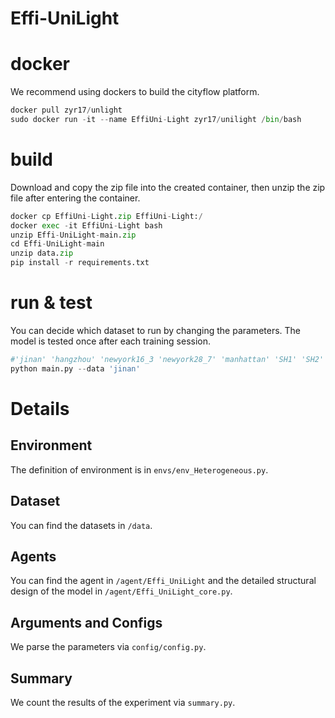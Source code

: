 # Effi-UniLight

# docker
We recommend using dockers to build the cityflow platform.
```python
docker pull zyr17/unlight
sudo docker run -it --name EffiUni-Light zyr17/unilight /bin/bash 
```

# build 
Download and copy the zip file into the created container, then unzip the zip file after entering the container.
```python
docker cp EffiUni-Light.zip EffiUni-Light:/
docker exec -it EffiUni-Light bash
unzip Effi-UniLight-main.zip
cd Effi-UniLight-main
unzip data.zip
pip install -r requirements.txt
```

# run & test
You can decide which dataset to run by changing the parameters.
The model is tested once after each training session.
```python
#'jinan' 'hangzhou' 'newyork16_3 'newyork28_7' 'manhattan' 'SH1' 'SH2'
python main.py --data 'jinan'
```

# Details

## Environment
The definition of environment is in `envs/env_Heterogeneous.py`.

## Dataset
You can find the datasets in `/data`.

## Agents
You can find the agent in `/agent/Effi_UniLight` and the detailed structural design of the model in `/agent/Effi_UniLight_core.py`.

## Arguments and Configs
We parse the parameters via `config/config.py`.

## Summary
We count the results of the experiment via `summary.py`.
